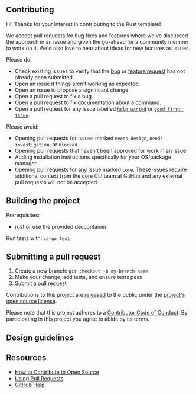 ## Contributing

Hi! Thanks for your interest in contributing to the Rust template!

We accept pull requests for bug fixes and features where we've discussed the approach in an issue and given the go-ahead for a community member to work on it. We'd also love to hear about ideas for new features as issues.

Please do:

* Check existing issues to verify that the [bug][bug issues] or [feature request][feature request issues] has not already been submitted.
* Open an issue if things aren't working as expected.
* Open an issue to propose a significant change.
* Open a pull request to fix a bug.
* Open a pull request to fix documentation about a command.
* Open a pull request for any issue labelled [`help wanted`][hw] or [`good first issue`][gfi].

Please avoid:

* Opening pull requests for issues marked `needs-design`, `needs-investigation`, or `blocked`.
* Opening pull requests that haven't been approved for work in an issue
* Adding installation instructions specifically for your OS/package manager.
* Opening pull requests for any issue marked `core`. These issues require additional context from
  the core CLI team at GitHub and any external pull requests will not be accepted.

## Building the project

Prerequisites:
- rust or use the provided devcontainer

Run tests with: `cargo test`

## Submitting a pull request

1. Create a new branch: `git checkout -b my-branch-name`
1. Make your change, add tests, and ensure tests pass
1. Submit a pull request

Contributions to this project are [released][legal] to the public under the [project's open source license][license].

Please note that this project adheres to a [Contributor Code of Conduct][code-of-conduct]. By participating in this project you agree to abide by its terms.

## Design guidelines


## Resources

- [How to Contribute to Open Source][]
- [Using Pull Requests][]
- [GitHub Help][]


[bug issues]: https://github.com/MathieuSoysal/Exercism-Rust-Template/issues?q=is%3Aopen+is%3Aissue+label%3Abug
[feature request issues]: https://github.com/MathieuSoysal/Exercism-Rust-Template/issues?q=is%3Aopen+is%3Aissue+label%3Aenhancement
[hw]: https://github.com/MathieuSoysal/Exercism-Rust-Template/labels/help%20wanted
[gfi]: https://github.com/MathieuSoysal/Exercism-Rust-Template/labels/good%20first%20issue
[legal]: https://docs.github.com/en/free-pro-team@latest/github/site-policy/github-terms-of-service#6-contributions-under-repository-license
[license]: ../LICENSE
[code-of-conduct]: ./CODE-OF-CONDUCT.md
[How to Contribute to Open Source]: https://opensource.guide/how-to-contribute/
[Using Pull Requests]: https://docs.github.com/en/free-pro-team@latest/github/collaborating-with-issues-and-pull-requests/about-pull-requests
[GitHub Help]: https://docs.github.com/
[CLI Design System]: https://primer.style/cli/
[Google Docs Template]: https://docs.google.com/document/d/1JIRErIUuJ6fTgabiFYfCH3x91pyHuytbfa0QLnTfXKM/edit#heading=h.or54sa47ylpg